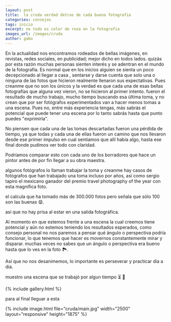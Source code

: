 ```yaml
---
layout: post
title:  la cruda verdad detras de cada buena fotografia
categories: consejos
tags: inicio
excerpt: no todo es color de rosa en la fotografia
images_url: /images/cruda
author: gabo
---
```



En la actualidad nos encontramos rodeados de bellas imágenes, en revistas, redes sociales, en publicidad; mejor dicho en todos lados. quizás por esta razón muchas personas sienten interés y se  adentran en el mundo de la fotografía. Es normal que en los inicios alguien se sienta un poco decepcionado al llegar a casa , sentarse y darse cuenta que solo una o ninguna de las fotos que hicieron realmente llenaron sus expectativas. Pues creanme que no son los únicos y la verdad es que cada una de esas bellas fotografías que alguna vez vieron, no se hicieron al primer intento. fueron el resultado de mucho trabajo, mucho tiempo buscando esa última toma, y no crean que por ser fotógrafos experimentados van a hacer menos tomas a una escena. Pues no, entre más experiencia tengas, más sabrás el potencial que puede tener una escena por lo tanto sabrás hasta que punto puedes "exprimirla".

No piensen que cada una de las tomas descartadas fueron una pérdida de tiempo, ya que todas y cada una de ellas fueron un camino que nos llevaron desde ese primer impulso en cual sentíamos que allí había algo, hasta ese final donde pudimos ver todo con claridad.

Podríamos comparar esto con cada uno de los borradores que hace un pintor antes de por fin llegar a su obra maestra.

algunos fotógrafos lo llaman trabajar la toma y creanme hay casos de fotógrafos que han trabajado una toma incluso por años, así como sergio tapiro el mexicano ganador del premio travel photography of the year con esta magnifica foto.

el calcula que ha tomado más de 300.000 fotos pero señala que sólo 100 son las buenas 😧.

así que no hay prisa al estar en una salida fotográfica.

Al momento en que estemos frente a una escena la cual creemos tiene potencial y aún no estemos teniendo los resultados esperados, como consejo personal no nos paremos a pensar qué ángulo o perspectiva podría funcionar, lo que tenemos que hacer es movernos constantemente mirar y disparar. muchas veces no sabes que un ángulo o perspectiva era bueno hasta que lo ves en la foto 🏞.

Así que no nos desanimemos, lo importante es perseverar y practicar dia a dia.

muestro una escena que se trabajó por algun tiempo ⏳ 📸


{% include gallery.html %}

para al final lleguar a esta

{% include image.html
    file="cruda/main.jpg"
    width="2500"
    layout="responsive"
    height="1875"
%}
